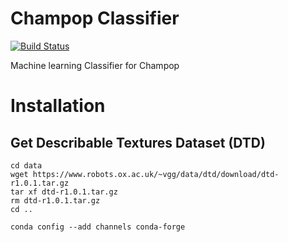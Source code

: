 # Champop Classifier

[![Build Status](https://travis-ci.org/legrall/champop-classifier.svg?branch=master)](https://travis-ci.org/legrall/champop-classifier)

Machine learning Classifier for Champop

# Installation

## Get Describable Textures Dataset (DTD)

```(sh)
cd data
wget https://www.robots.ox.ac.uk/~vgg/data/dtd/download/dtd-r1.0.1.tar.gz
tar xf dtd-r1.0.1.tar.gz
rm dtd-r1.0.1.tar.gz
cd ..
```

```(sh)
conda config --add channels conda-forge
```
